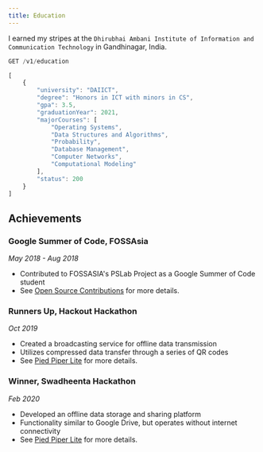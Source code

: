 ```yaml
---
title: Education
---
```


I earned my stripes at the `Dhirubhai Ambani Institute of Information and Communication Technology` in Gandhinagar, India.

```js
GET /v1/education
```

```js
[
	{
		"university": "DAIICT",
		"degree": "Honors in ICT with minors in CS",
		"gpa": 3.5,
		"graduationYear": 2021,
		"majorCourses": [
			"Operating Systems",
			"Data Structures and Algorithms",
			"Probability",
			"Database Management",
			"Computer Networks",
			"Computational Modeling"
		],
		"status": 200
	}
]
```

## Achievements

### Google Summer of Code, FOSSAsia
*May 2018 - Aug 2018*
- Contributed to FOSSASIA's PSLab Project as a Google Summer of Code student
- See [Open Source Contributions](open_source.md) for more details.

### Runners Up, Hackout Hackathon
*Oct 2019*
- Created a broadcasting service for offline data transmission
- Utilizes compressed data transfer through a series of QR codes
- See [Pied Piper Lite](pied_piper_lite.md) for more details.

### Winner, Swadheenta Hackathon
*Feb 2020*
- Developed an offline data storage and sharing platform
- Functionality similar to Google Drive, but operates without internet connectivity
- See [Pied Piper Lite](pied_piper_lite.md) for more details.
